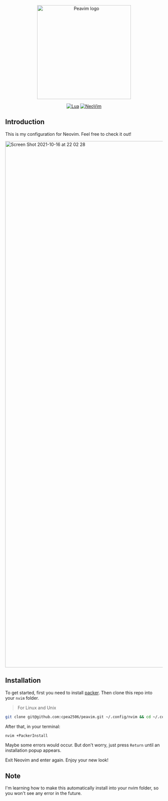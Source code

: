 <div align="center">
	
<img width="300" alt="Peavim logo" src="https://user-images.githubusercontent.com/42694704/145548974-b31d179c-b57c-4706-805b-04fc5076a65e.png">
	
[![Lua](https://img.shields.io/badge/Made%20with%20Lua-blue.svg?style=for-the-badge&logo=lua)](#madewithlua) 
[![NeoVim](https://img.shields.io/badge/Made%20with%20NeoVim-white.svg?style=for-the-badge&logo=neovim)](#madewithneovim)
	
</div>

## Introduction
This is my configuration for Neovim. Feel free to check it out!

<img width="1680" alt="Screen Shot 2021-10-16 at 22 02 28" src="https://user-images.githubusercontent.com/42694704/137592324-3c553190-b8ed-40f0-b8b7-b2c13c305e63.png">
 
 ## Installation
To get started, first you need to install [packer](https://github.com/wbthomason/packer.nvim). Then clone this repo into your `nvim` folder.

> For Linux and Unix 

```zsh
git clone git@github.com:cpea2506/peavim.git ~/.config/nvim && cd ~/.config/nvim
```

After that, in your terminal: 

```zsh
nvim +PackerInstall
```

Maybe some errors would occur. But don't worry, just press `Return` until an installation popup appears.

Exit Neovim and enter again. Enjoy your new look!

## Note

I'm learning how to make this automatically install into your nvim folder, so you won't see any error in the future.
